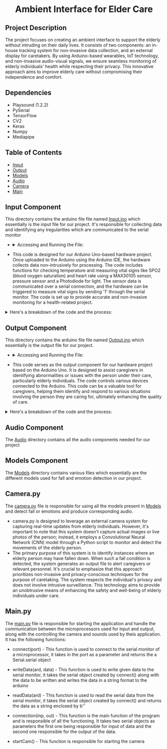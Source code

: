 # <p align= "center">Ambient Interface for Elder Care

## Project Description

The project focuses on creating an ambient interface to support the elderly without intruding on their daily lives. It consists of two components: an in-house tracking system for non-invasive data collection, and an external display for caretakers. By using Arduino-based wearables, IoT technology, and non-invasive audio-visual signals, we ensure seamless monitoring of elderly individuals' health while respecting their privacy. This innovative approach aims to improve elderly care without compromising their independence and comfort.

## Dependencies

- Playsound (1.2.2)
- PySerial
- TensorFlow
- CV2
- Keras
- Numpy
- Mediapipe

## Table of Contents

- [Input](https://github.com/kushagra1912/Ambient-Interface-for-Elder-Care/blob/main/README.md#input-component)
- [Output](https://github.com/kushagra1912/Ambient-Interface-for-Elder-Care/edit/main/README.md#output-component)
- [Models](https://github.com/kushagra1912/Ambient-Interface-for-Elder-Care/edit/main/README.md#models-component)
- [Audio](https://github.com/kushagra1912/Ambient-Interface-for-Elder-Care/edit/main/README.md#audio-component)
- [Camera](https://github.com/kushagra1912/Ambient-Interface-for-Elder-Care/edit/main/README.md#camera.py)
- [Main](https://github.com/kushagra1912/Ambient-Interface-for-Elder-Care/edit/main/README.md#main.py)

## Input Component

This directory contains the arduino file file named [Input.ino](https://github.com/kushagra1912/Ambient-Interface-for-Elder-Care/blob/main/Input/Input.ino) which essentially is the input file for our project. It's responsible for collecting data and identifying any iregularities which are communicated to the serial monitor<br>

- <details>
    <summary> Accessing and Running the File: </summary>
    - Data > Data.ino > Arduino IDE > Connect Arduino with laptop > Run the file <br>
  </details>

- This code is designed for our Arduino Uno-based hardware project. Once uploaded to the Arduino using the Arduino IDE, the hardware collects data non-intrusively for processing. The code includes functions for checking temperature and measuring vital signs like SPO2 (blood oxygen saturation) and heart rate using a MAX30105 sensor, pressure sensor and a Photodiode for light. The sensor data is communicated over a serial connection, and the hardware can be triggered to measure vital signs by sending '1' through the serial monitor. The code is set up to provide accurate and non-invasive monitoring for a health-related project.

<details> 
  <summary> Here's a breakdown of the code and the process: </summary>
    1. In the <b> setup() function </b>, it sets up serial communication, pin modes for LEDs, and initializes the MAX30105 sensor with specific configurations. <br>
    2. In the <b> loop() function </b>, the code listens for input from the serial monitor. If it receives '1', it triggers the checkSPO2() function. <br>
    3. The <b> checkHeat() function </b> reads an analog temperature sensor (connected to A0), calculates the temperature in degrees Celsius, and prints '1' to the serial  monitor if the temperature exceeds 20°C. <br>
    4. The <b> checkSPO2() function </b> measures SPO2 and heart rate using the **MAX30105 sensor**. It collects data over 100 samples, calculates important metrics, and reports the results to the serial monitor. <br>
    5. The calculated SPO2 and heart rate values are then processed and displayed for monitoring and analysis.<br>
</details>

## Output Component

This directory contains the arduino file file named [Output.ino](https://github.com/kushagra1912/Ambient-Interface-for-Elder-Care/blob/main/Output/Output.ino) which essentially is the output file for our project. <br>

- <details>
    <summary> Accessing and Running the File: </summary>
    - Data > Interactions.ino > Arduino IDE > Connect Arduino with laptop > Run the file <br>
  </details>

- This code serves as the output component for our hardware project based on the Arduino Uno. It is designed to assist caregivers in identifying abnormalities or issues with the person under their care, particularly elderly individuals. The code controls various devices connected to the Arduino. This code can be a valuable tool for caregivers, helping them identify and respond to various situations involving the person they are caring for, ultimately enhancing the quality of care.

<details> 
  <summary> Here's a breakdown of the code and the process: </summary>
    1. It defines pin assignments for high-power (hP), mist (mP), and LED strip (lP) components, along with a general variable (x). <br>
    2. The code initializes the Adafruit NeoPixel library for controlling an LED strip with 50 LEDs. <br>
    3. In the setup() function, it sets up serial communication, pin modes for mist and high-power devices, and initializes the LED strip to start as white. <br>
    4. The loop() function continuously monitors serial input and activates corresponding functions based on the input. <br>
    5. Depending on the input received (1, 2, 3, or 4), it triggers functions to start mist, heat, display red lights (indicating issues), or display a pattern of green and yellow lights (indicating abnormalities). <br>
    6. The code provides caregivers with a visual indication of potential problems, allowing them to take appropriate action.
</details>

## Audio Component

The [Audio](https://github.com/kushagra1912/Ambient-Interface-for-Elder-Care/blob/main/audio) directory contains all the audio components needed for our project

## Models Component

The [Models](https://github.com/kushagra1912/Ambient-Interface-for-Elder-Care/blob/main/models) directory contains various files which essentially are the different models used for fall and emotion detection in our project. <br>

## Camera.py

The [camera.py](https://github.com/kushagra1912/Ambient-Interface-for-Elder-Care/blob/main/camera.py) file is responsible for using all the models present in [Models](https://github.com/kushagra1912/Ambient-Interface-for-Elder-Care/blob/main/models) and detect fall or emotions and produce corresponding audio.

- camera.py is designed to leverage an external camera system for capturing real-time updates from elderly individuals. However, it's important to note that this system doesn't capture actual images or live photos of the person; instead, it employs a Convolutional Neural Network (CNN) model through a Python script to monitor and detect the movements of the elderly person. <br>
- The primary purpose of this system is to identify instances where an elderly person may have fallen down. When such a fall condition is detected, the system generates an output file to alert caregivers or relevant personnel. It's crucial to emphasize that this approach prioritizes non-invasive and privacy-conscious techniques for the purpose of caretaking. The system respects the individual's privacy and does not involve intrusive surveillance. This technology aims to provide an unobtrusive means of enhancing the safety and well-being of elderly individuals under care.

## Main.py

The [main.py](https://github.com/kushagra1912/Ambient-Interface-for-Elder-Care/blob/main/main.py) file is responsible for starting the application and handle the communication between the microprocessors used for input and output, along with the controlling the camera and sounds used by theis application. It has the following functions:

- connect(port) - This function is used to connect to the serial monitor of a microprocessor, it takes in the port as a parameter and returns the a Serial.serial object

- writeData(ard, data) - This function is used to write given data to the serial monitor, it takes the serial object created by connect() along with the data to be written and writes the data in a string format to the arduino

- readData(ard) - This function is used to read the serial data from the serial monitor, it takes the serial object created by connect() and returns the data as a string enclosed by b''

- connection(inp, out) - This function is the main function of the program and is responsible of all the functioning. It takes two serial objects as parameters the first one being responsible for input of data and the second one responsible for the output of the data.

- startCam() - This function is responsible for starting the camera
